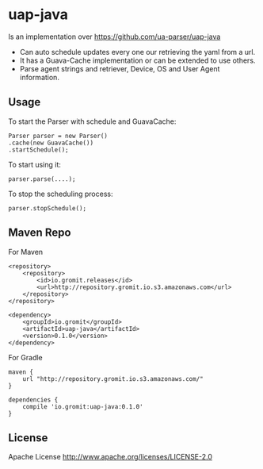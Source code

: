 # uap-java
Is an implementation over https://github.com/ua-parser/uap-java
  - Can auto schedule updates every one our retrieving the yaml from a url.
  - It has a Guava-Cache implementation or can be extended to use others.
  - Parse agent strings and retriever, Device, OS and User Agent information.

Usage
----
To start the Parser with schedule and GuavaCache:

    Parser parser = new Parser()
    .cache(new GuavaCache())
    .startSchedule();
To start using it:

    parser.parse(....);

To stop the scheduling process:

    parser.stopSchedule();

Maven Repo
----
For Maven

    <repository>
		<repository>
			<id>io.gromit.releases</id>
			<url>http://repository.gromit.io.s3.amazonaws.com</url>
		</repository>
    </repository>

    <dependency>
    	<groupId>io.gromit</groupId>
    	<artifactId>uap-java</artifactId>
    	<version>0.1.0</version>
    </dependency>

For Gradle

    maven {
        url "http://repository.gromit.io.s3.amazonaws.com/"
    }
    
    dependencies {
    	compile 'io.gromit:uap-java:0.1.0'
    }


License
----
Apache License http://www.apache.org/licenses/LICENSE-2.0

